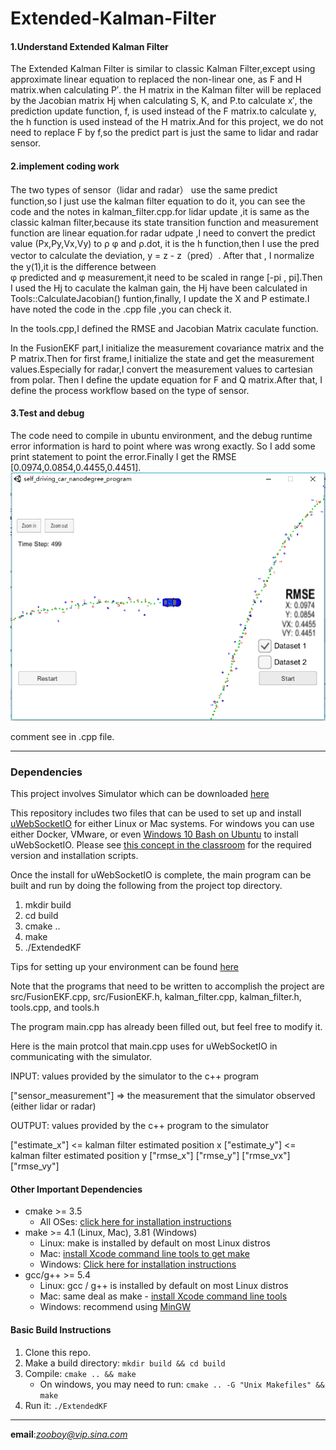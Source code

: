 # **Extended-Kalman-Filter** 




[//]: # (Image References)

[image1]: ./RMSE.png "RMSE"


#### 1.Understand Extended Kalman Filter 
The Extended Kalman Filter is similar to classic Kalman Filter,except using approximate linear equation to replaced the non-linear one, as  F and H matrix.when calculating P′.
the H matrix in the Kalman filter will be replaced by the Jacobian matrix Hj
​​when calculating S, K, and P.to calculate x​′, the prediction update function, f, is used instead of the F matrix.to calculate y, the h function is used instead of the H matrix.And for this project, we do not need to replace  F by f,so the predict part is just the same  to lidar and radar sensor. 


#### 2.implement coding work
The two types of sensor（lidar and radar） use the same predict function,so I just use the kalman filter equation to do it, you can see the code and the notes in kalman_filter.cpp.for lidar update ,it is same as the classic kalman filter,because its state transition function and measurement function are linear equation.for radar udpate ,I need to convert the predict value (Px,Py,Vx,Vy) to ρ φ and ρ.dot, it is the h function,then I use the pred vector to calculate the deviation, 
y = z - z（pred）. After that , I normalize the y(1),it is the difference between  
φ predicted and φ measurement,it need to be scaled in range [-pi , pi].Then I used the Hj to caculate the kalman gain, the Hj have been calculated in Tools::CalculateJacobian() funtion,finally, I update the X and P estimate.I have noted the code in the .cpp file ,you can check it.


In the tools.cpp,I defined the RMSE and Jacobian Matrix caculate function.

In the FusionEKF part,I initialize the measurement covariance matrix and the P matrix.Then for first frame,I initialize the state and get the measurement values.Especially for radar,I convert the measurement values to cartesian from polar. Then I define the update equation for F and Q matrix.After that, I define the process workflow based on the type of sensor.


#### 3.Test and debug
The code need to compile in ubuntu environment, and the debug runtime error information is hard to point where was wrong exactly. So I add some print statement to point the error.Finally I get the RMSE [0.0974,0.0854,0.4455,0.4451].
 ![alt text][image1]

comment see in .cpp file.

------------

### Dependencies

This project involves Simulator which can be downloaded [here](https://github.com/udacity/self-driving-car-sim/releases)

This repository includes two files that can be used to set up and install [uWebSocketIO](https://github.com/uWebSockets/uWebSockets) for either Linux or Mac systems. For windows you can use either Docker, VMware, or even [Windows 10 Bash on Ubuntu](https://www.howtogeek.com/249966/how-to-install-and-use-the-linux-bash-shell-on-windows-10/) to install uWebSocketIO. Please see [this concept in the classroom](https://classroom.udacity.com/nanodegrees/nd013/parts/40f38239-66b6-46ec-ae68-03afd8a601c8/modules/0949fca6-b379-42af-a919-ee50aa304e6a/lessons/f758c44c-5e40-4e01-93b5-1a82aa4e044f/concepts/16cf4a78-4fc7-49e1-8621-3450ca938b77) for the required version and installation scripts.

Once the install for uWebSocketIO is complete, the main program can be built and run by doing the following from the project top directory.

1. mkdir build
2. cd build
3. cmake ..
4. make
5. ./ExtendedKF

Tips for setting up your environment can be found [here](https://classroom.udacity.com/nanodegrees/nd013/parts/40f38239-66b6-46ec-ae68-03afd8a601c8/modules/0949fca6-b379-42af-a919-ee50aa304e6a/lessons/f758c44c-5e40-4e01-93b5-1a82aa4e044f/concepts/23d376c7-0195-4276-bdf0-e02f1f3c665d)

Note that the programs that need to be written to accomplish the project are src/FusionEKF.cpp, src/FusionEKF.h, kalman_filter.cpp, kalman_filter.h, tools.cpp, and tools.h

The program main.cpp has already been filled out, but feel free to modify it.

Here is the main protcol that main.cpp uses for uWebSocketIO in communicating with the simulator.


INPUT: values provided by the simulator to the c++ program

["sensor_measurement"] => the measurement that the simulator observed (either lidar or radar)


OUTPUT: values provided by the c++ program to the simulator

["estimate_x"] <= kalman filter estimated position x
["estimate_y"] <= kalman filter estimated position y
["rmse_x"]
["rmse_y"]
["rmse_vx"]
["rmse_vy"]



#### Other Important Dependencies

* cmake >= 3.5
  * All OSes: [click here for installation instructions](https://cmake.org/install/)
* make >= 4.1 (Linux, Mac), 3.81 (Windows)
  * Linux: make is installed by default on most Linux distros
  * Mac: [install Xcode command line tools to get make](https://developer.apple.com/xcode/features/)
  * Windows: [Click here for installation instructions](http://gnuwin32.sourceforge.net/packages/make.htm)
* gcc/g++ >= 5.4
  * Linux: gcc / g++ is installed by default on most Linux distros
  * Mac: same deal as make - [install Xcode command line tools](https://developer.apple.com/xcode/features/)
  * Windows: recommend using [MinGW](http://www.mingw.org/)

#### Basic Build Instructions

1. Clone this repo.
2. Make a build directory: `mkdir build && cd build`
3. Compile: `cmake .. && make` 
   * On windows, you may need to run: `cmake .. -G "Unix Makefiles" && make`
4. Run it: `./ExtendedKF `



-------------------------------

**email**:*zooboy@vip.sina.com*
 

